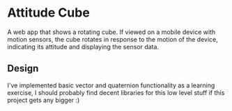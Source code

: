 Attitude Cube
===
A web app that shows a rotating cube. If viewed on a mobile device with motion sensors, the cube rotates in response to the motion of the device, indicating its attitude and displaying the sensor data.

Design
---
I've implemented basic vector and quaternion functionality as a learning exercise, I should probably find decent libraries for this low level stuff if this project gets any bigger :)
